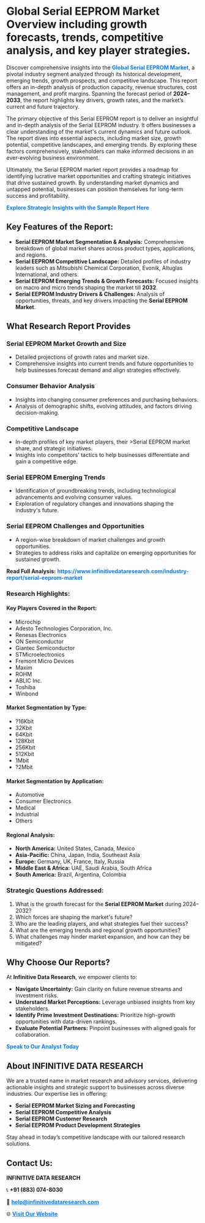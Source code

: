 <h1>Global Serial EEPROM Market Overview including growth forecasts, trends, competitive analysis, and key player strategies.</h1>
<p>
Discover comprehensive insights into the 
<a href="https://www.infinitivedataresearch.com/industry-report/serial-eeprom-market" rel="dofollow" style="color: #007BFF; text-decoration: none;"><strong>Global Serial EEPROM Market</strong></a>, a pivotal industry segment analyzed through its historical development, emerging trends, growth prospects, and competitive landscape. This report offers an in-depth analysis of production capacity, revenue structures, cost management, and profit margins. Spanning the forecast period of <strong>2024–2033</strong>, the report highlights key drivers, growth rates, and the market’s current and future trajectory.
</p>
<p>
The primary objective of this Serial EEPROM report is to deliver an insightful and in-depth analysis of the Serial EEPROM industry. It offers businesses a clear understanding of the market's current dynamics and future outlook. The report dives into essential aspects, including market size, growth potential, competitive landscapes, and emerging trends. By exploring these factors comprehensively, stakeholders can make informed decisions in an ever-evolving business environment.
</p>
<p>
Ultimately, the Serial EEPROM market report provides a roadmap for identifying lucrative market opportunities and crafting strategic initiatives that drive sustained growth. By understanding market dynamics and untapped potential, businesses can position themselves for long-term success and profitability.
</p>
<p>
<a href="https://www.infinitivedataresearch.com/request-sample/reportId=106547" style="color: #007BFF; text-decoration: none;"><strong>Explore Strategic Insights with the Sample Report Here</strong></a>
</p>

<h2>Key Features of the Report:</h2>
<ul>
<li><strong>Serial EEPROM Market Segmentation & Analysis:</strong> Comprehensive breakdown of global market shares across product types, applications, and regions.</li>
<li><strong>Serial EEPROM Competitive Landscape:</strong> Detailed profiles of industry leaders such as Mitsubishi Chemical Corporation, Evonik, Altuglas International, and others.</li>
<li><strong>Serial EEPROM Emerging Trends & Growth Forecasts:</strong> Focused insights on macro and micro trends shaping the market till <strong>2032</strong>.</li>
<li><strong>Serial EEPROM Industry Drivers & Challenges:</strong> Analysis of opportunities, threats, and key drivers impacting the <strong>Serial EEPROM Market</strong>.</li>
</ul>

<h2>What Research Report Provides</h2>
<h3>Serial EEPROM Market Growth and Size</h3>
<ul>
<li>Detailed projections of growth rates and market size.</li>
<li>Comprehensive insights into current trends and future opportunities to help businesses forecast demand and align strategies effectively.</li>
</ul>

<h3>Consumer Behavior Analysis</h3>
<ul>
<li>Insights into changing consumer preferences and purchasing behaviors.</li>
<li>Analysis of demographic shifts, evolving attitudes, and factors driving decision-making.</li>
</ul>

<h3>Competitive Landscape</h3>
<ul>
<li>In-depth profiles of key market players, their >Serial EEPROM market share, and strategic initiatives.</li>
<li>Insights into competitors' tactics to help businesses differentiate and gain a competitive edge.</li>
</ul>

<h3>Serial EEPROM Emerging Trends</h3>
<ul>
<li>Identification of groundbreaking trends, including technological advancements and evolving consumer values.</li>
<li>Exploration of regulatory changes and innovations shaping the industry's future.</li>
</ul>

<h3>Serial EEPROM Challenges and Opportunities</h3>
<ul>
<li>A region-wise breakdown of market challenges and growth opportunities.</li>
<li>Strategies to address risks and capitalize on emerging opportunities for sustained growth.</li>
</ul>
<p><strong>Read Full Analysis:</strong> <a href="https://www.infinitivedataresearch.com/industry-report/serial-eeprom-market" rel="dofollow" style="color: #007BFF; text-decoration: none;"><strong>https://www.infinitivedataresearch.com/industry-report/serial-eeprom-market</strong></a></p>
<h3>Research Highlights:</h3>
<h4>Key Players Covered in the Report:</h4>
<ul><li>Microchip</li><li>Adesto Technologies Corporation, Inc.</li><li>Renesas Electronics</li><li>ON Semiconductor</li><li>Giantec Semiconductor</li><li>STMicroelectronics</li><li>Fremont Micro Devices</li><li>Maxim</li><li>ROHM</li><li>ABLIC Inc.</li><li>Toshiba</li><li>Winbond</li></ul>
<h4>Market Segmentation by Type:</h4>
<ul><li>?16Kbit</li><li>32Kbit</li><li>64Kbit</li><li>128Kbit</li><li>256Kbit</li><li>512Kbit</li><li>1Mbit</li><li>?2Mbit</li></ul>
<h4>Market Segmentation by Application:</h4>
<ul><li>Automotive</li><li>Consumer Electronics</li><li>Medical</li><li>Industrial</li><li>Others</li></ul>

<h4>Regional Analysis:</h4>
<ul>
<li><strong>North America:</strong> United States, Canada, Mexico</li>
<li><strong>Asia-Pacific:</strong> China, Japan, India, Southeast Asia</li>
<li><strong>Europe:</strong> Germany, UK, France, Italy, Russia</li>
<li><strong>Middle East & Africa:</strong> UAE, Saudi Arabia, South Africa</li>
<li><strong>South America:</strong> Brazil, Argentina, Colombia</li>
</ul>

<h3>Strategic Questions Addressed:</h3>
<ol>
<li>What is the growth forecast for the <strong>Serial EEPROM Market</strong> during 2024–2032?</li>
<li>Which forces are shaping the market's future?</li>
<li>Who are the leading players, and what strategies fuel their success?</li>
<li>What are the emerging trends and regional growth opportunities?</li>
<li>What challenges may hinder market expansion, and how can they be mitigated?</li>
</ol>

<h2>Why Choose Our Reports?</h2>
<p>At <strong>Infinitive Data Research</strong>, we empower clients to:</p>
<ul>
<li><strong>Navigate Uncertainty:</strong> Gain clarity on future revenue streams and investment risks.</li>
<li><strong>Understand Market Perceptions:</strong> Leverage unbiased insights from key stakeholders.</li>
<li><strong>Identify Prime Investment Destinations:</strong> Prioritize high-growth opportunities with data-driven rankings.</li>
<li><strong>Evaluate Potential Partners:</strong> Pinpoint businesses with aligned goals for collaboration.</li>
</ul>
<p><a href="https://www.infinitivedataresearch.com/industry-report/serial-eeprom-market" rel="dofollow" style="color: #007BFF; text-decoration: none;"><strong>Speak to Our Analyst Today</strong></a></p>

<h2>About INFINITIVE DATA RESEARCH</h2>
<p>We are a trusted name in market research and advisory services, delivering actionable insights and strategic support to businesses across diverse industries. Our expertise lies in offering:</p>
<ul>
<li><strong>Serial EEPROM Market Sizing and Forecasting</strong></li>
<li><strong>Serial EEPROM Competitive Analysis</strong></li>
<li><strong>Serial EEPROM Customer Research</strong></li>
<li><strong>Serial EEPROM Product Development Strategies</strong></li>
</ul>
<p>Stay ahead in today’s competitive landscape with our tailored research solutions.</p>

<h2>Contact Us:</h2>
<p><strong>INFINITIVE DATA RESEARCH</strong></p>
<p>📞 <strong>+91 (883) 074-8030</strong></p>
<p>📧 <strong><a href="mailto:help@infinitivedataresearch.com" style="color: #007BFF;">help@infinitivedataresearch.com</a></strong></p>
<p>🌐 <strong><a href="https://www.infinitivedataresearch.com" rel="dofollow" style="color: #007BFF;">Visit Our Website</a></strong></p>